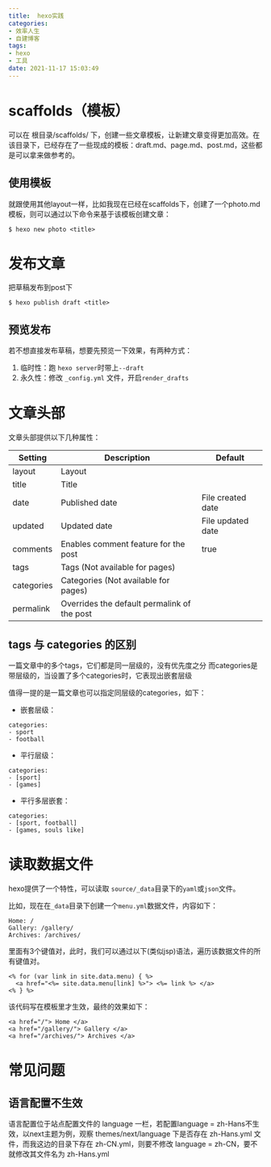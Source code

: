 ```yaml
---
title:  hexo实践
categories:
- 效率人生
- 自建博客
tags: 
- hexo
- 工具
date: 2021-11-17 15:03:49
---
```



# scaffolds（模板）
可以在 根目录/scaffolds/ 下，创建一些文章模板，让新建文章变得更加高效。在该目录下，已经存在了一些现成的模板：draft.md、page.md、post.md，这些都是可以拿来做参考的。

## 使用模板
就跟使用其他layout一样，比如我现在已经在scaffolds下，创建了一个photo.md模板，则可以通过以下命令来基于该模板创建文章：
```
$ hexo new photo <title>
```

# 发布文章
把草稿发布到post下
```
$ hexo publish draft <title>
```

## 预览发布
若不想直接发布草稿，想要先预览一下效果，有两种方式：
1. 临时性：跑 ``hexo server``时带上``--draft``
2. 永久性：修改 ``_config.yml`` 文件，开启``render_drafts``

# 文章头部
文章头部提供以下几种属性：

Setting	|Description	|Default
-|-|-
layout	|Layout	
title	|Title	
date	|Published date	|File created date
updated	|Updated date	|File updated date
comments|	Enables comment feature for the post|	true
tags	|Tags (Not available for pages)	
categories|	Categories (Not available for pages)	
permalink|	Overrides the default permalink of the post	

## tags 与 categories 的区别
一篇文章中的多个tags，它们都是同一层级的，没有优先度之分 
而categories是带层级的，当设置了多个categories时，它表现出嵌套层级


值得一提的是一篇文章也可以指定同层级的categories，如下：

- 嵌套层级：
```
categories:
- sport
- football
```

- 平行层级：
```
categories:
- [sport]
- [games]
```

- 平行多层嵌套：
```
categories:
- [sport, football]
- [games, souls like]
```

# 读取数据文件
hexo提供了一个特性，可以读取 `source/_data`目录下的`yaml`或`json`文件。

比如，现在在`_data`目录下创建一个`menu.yml`数据文件，内容如下：
```
Home: /
Gallery: /gallery/
Archives: /archives/
```

里面有3个键值对，此时，我们可以通过以下(类似jsp)语法，遍历该数据文件的所有键值对。
```
<% for (var link in site.data.menu) { %>
  <a href="<%= site.data.menu[link] %>"> <%= link %> </a>
<% } %>
```

该代码写在模板里才生效，最终的效果如下：
```
<a href="/"> Home </a>
<a href="/gallery/"> Gallery </a>
<a href="/archives/"> Archives </a>
```


# 常见问题
## 语言配置不生效
语言配置位于站点配置文件的 language 一栏，若配置language = zh-Hans不生效，以next主题为例，观察 themes/next/language 下是否存在 zh-Hans.yml 文件，而我这边的目录下存在 zh-CN.yml，则要不修改 language = zh-CN，要不就修改其文件名为 zh-Hans.yml



